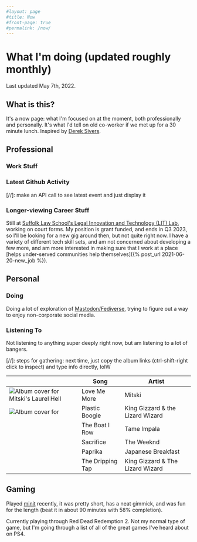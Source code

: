 ```yaml
---
#layout: page
#title: Now
#front-page: true
#permalink: /now/
---
```


# What I'm doing (updated roughly monthly)

Last updated May 7th, 2022.

## What is this? 

It's a now page: what I'm focused on at the moment, both professionally and personally.
It's what I'd tell on old co-worker if we met up for a 30 minute lunch.
Inspired by [Derek Sivers](https://sive.rs/nowff).

## Professional

### Work Stuff


### Latest Github Activity

[//]: make an API call to see latest event and just display it

### Longer-viewing Career Stuff

Still at [Suffolk Law School's Legal Innovation and Technology (LIT) Lab](https://suffolklitlab.org/),
working on court forms. My position is grant funded, and ends in Q3 2023, so I'll be
looking for a new gig around then, but not quite right now. I have a variety of different
tech skill sets, and am not concerned about developing a few more, and am more interested in making sure
that I work at a place [helps under-served communities help themselves]({% post_url 2021-06-20-new_job %}).

## Personal

### Doing

Doing a lot of exploration of [Mastodon/Fediverse](), trying to figure out a way to enjoy non-corporate social
media.


### Listening To

Not listening to anything super deeply right now, but am listening to a lot of bangers.

[//]: steps for gathering: next time, just copy the album links (ctrl-shift-right click to inspect) and type info directly, lolW

<table class="listening-to">
  <thead>
    <tr>
      <th>&nbsp;</th>
      <th>Song</th>
      <th>Artist</th>
    </tr>
  </thead>
  <tbody>
    <tr>
      <td><img src="https://i.scdn.co/image/ab67616d00004851d8041a531487d0e0e4cfb41f" alt="Album cover for Mitski's Laurel Hell"></td>
      <td>Love Me More</td>
      <td>Mitski</td>
    </tr>
    <tr>
      <td><img src="" alt="Album cover for "></td>
      <td>Plastic Boogie</td>
      <td>King Gizzard &amp; the Lizard Wizard</td>
    </tr>
    <tr>
      <td>&nbsp;</td>
      <td>The Boat I Row</td>
      <td>Tame Impala</td>
    </tr>
    <tr>
      <td>&nbsp;</td>
      <td>Sacrifice</td>
      <td>The Weeknd</td>
    </tr>
    <tr>
      <td>&nbsp;</td>
      <td>Paprika</td>
      <td>Japanese Breakfast</td>
    </tr>
    <tr>
      <td>&nbsp;</td>
      <td>The Dripping Tap</td>
      <td>King Gizzard &amp; The Lizard Wizard</td>
    </tr>
  </tbody>
</table>

## Gaming

Played [minit]() recently, it was pretty short, has a neat gimmick, and was fun for the length 
(beat it in about 90 minutes with 58% completion).

Currently playing through Red Dead Redemption 2. Not my normal type of game, but I'm
going through a list of all of the great games I've heard about on PS4.
